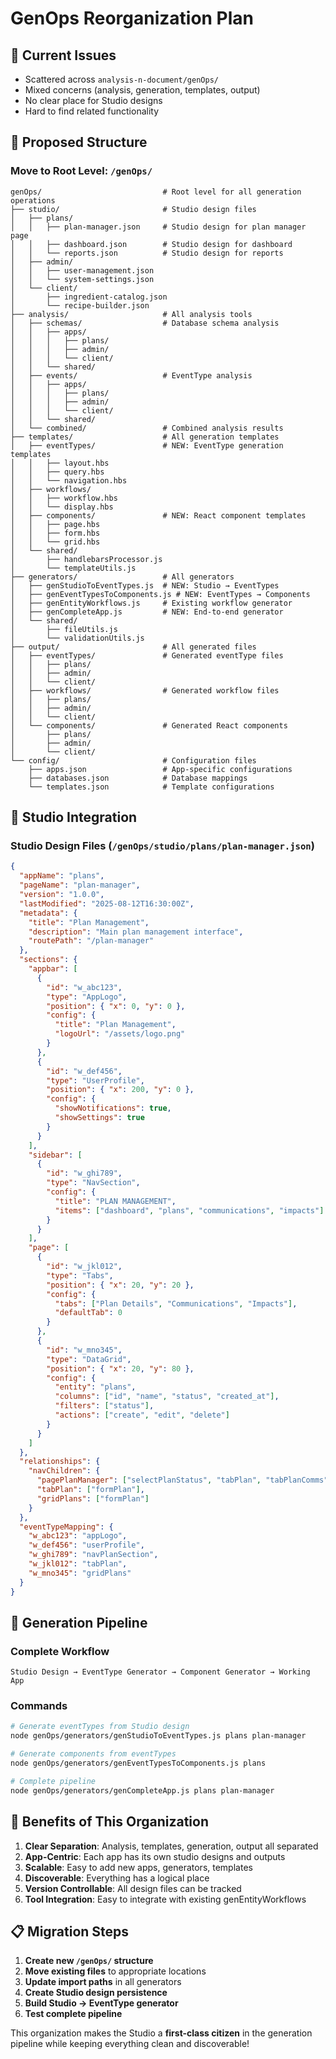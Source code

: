 # GenOps Reorganization Plan

## 🎯 **Current Issues**

- Scattered across `analysis-n-document/genOps/`
- Mixed concerns (analysis, generation, templates, output)
- No clear place for Studio designs
- Hard to find related functionality

## 🚀 **Proposed Structure**

### **Move to Root Level: `/genOps/`**

```
genOps/                           # Root level for all generation operations
├── studio/                       # Studio design files
│   ├── plans/
│   │   ├── plan-manager.json     # Studio design for plan manager page
│   │   ├── dashboard.json        # Studio design for dashboard
│   │   └── reports.json          # Studio design for reports
│   ├── admin/
│   │   ├── user-management.json
│   │   └── system-settings.json
│   └── client/
│       ├── ingredient-catalog.json
│       └── recipe-builder.json
├── analysis/                     # All analysis tools
│   ├── schemas/                  # Database schema analysis
│   │   ├── apps/
│   │   │   ├── plans/
│   │   │   ├── admin/
│   │   │   └── client/
│   │   └── shared/
│   ├── events/                   # EventType analysis
│   │   ├── apps/
│   │   │   ├── plans/
│   │   │   ├── admin/
│   │   │   └── client/
│   │   └── shared/
│   └── combined/                 # Combined analysis results
├── templates/                    # All generation templates
│   ├── eventTypes/               # NEW: EventType generation templates
│   │   ├── layout.hbs
│   │   ├── query.hbs
│   │   └── navigation.hbs
│   ├── workflows/
│   │   ├── workflow.hbs
│   │   └── display.hbs
│   ├── components/               # NEW: React component templates
│   │   ├── page.hbs
│   │   ├── form.hbs
│   │   └── grid.hbs
│   └── shared/
│       ├── handlebarsProcessor.js
│       └── templateUtils.js
├── generators/                   # All generators
│   ├── genStudioToEventTypes.js  # NEW: Studio → EventTypes
│   ├── genEventTypesToComponents.js # NEW: EventTypes → Components
│   ├── genEntityWorkflows.js     # Existing workflow generator
│   ├── genCompleteApp.js         # NEW: End-to-end generator
│   └── shared/
│       ├── fileUtils.js
│       └── validationUtils.js
├── output/                       # All generated files
│   ├── eventTypes/               # Generated eventType files
│   │   ├── plans/
│   │   ├── admin/
│   │   └── client/
│   ├── workflows/                # Generated workflow files
│   │   ├── plans/
│   │   ├── admin/
│   │   └── client/
│   └── components/               # Generated React components
│       ├── plans/
│       ├── admin/
│       └── client/
└── config/                       # Configuration files
    ├── apps.json                 # App-specific configurations
    ├── databases.json            # Database mappings
    └── templates.json            # Template configurations
```

## 🎨 **Studio Integration**

### **Studio Design Files (`/genOps/studio/plans/plan-manager.json`)**

```json
{
  "appName": "plans",
  "pageName": "plan-manager",
  "version": "1.0.0",
  "lastModified": "2025-08-12T16:30:00Z",
  "metadata": {
    "title": "Plan Management",
    "description": "Main plan management interface",
    "routePath": "/plan-manager"
  },
  "sections": {
    "appbar": [
      {
        "id": "w_abc123",
        "type": "AppLogo",
        "position": { "x": 0, "y": 0 },
        "config": {
          "title": "Plan Management",
          "logoUrl": "/assets/logo.png"
        }
      },
      {
        "id": "w_def456",
        "type": "UserProfile",
        "position": { "x": 200, "y": 0 },
        "config": {
          "showNotifications": true,
          "showSettings": true
        }
      }
    ],
    "sidebar": [
      {
        "id": "w_ghi789",
        "type": "NavSection",
        "config": {
          "title": "PLAN MANAGEMENT",
          "items": ["dashboard", "plans", "communications", "impacts"]
        }
      }
    ],
    "page": [
      {
        "id": "w_jkl012",
        "type": "Tabs",
        "position": { "x": 20, "y": 20 },
        "config": {
          "tabs": ["Plan Details", "Communications", "Impacts"],
          "defaultTab": 0
        }
      },
      {
        "id": "w_mno345",
        "type": "DataGrid",
        "position": { "x": 20, "y": 80 },
        "config": {
          "entity": "plans",
          "columns": ["id", "name", "status", "created_at"],
          "filters": ["status"],
          "actions": ["create", "edit", "delete"]
        }
      }
    ]
  },
  "relationships": {
    "navChildren": {
      "pagePlanManager": ["selectPlanStatus", "tabPlan", "tabPlanComms"],
      "tabPlan": ["formPlan"],
      "gridPlans": ["formPlan"]
    }
  },
  "eventTypeMapping": {
    "w_abc123": "appLogo",
    "w_def456": "userProfile",
    "w_ghi789": "navPlanSection",
    "w_jkl012": "tabPlan",
    "w_mno345": "gridPlans"
  }
}
```

## 🚀 **Generation Pipeline**

### **Complete Workflow**

```
Studio Design → EventType Generator → Component Generator → Working App
```

### **Commands**

```bash
# Generate eventTypes from Studio design
node genOps/generators/genStudioToEventTypes.js plans plan-manager

# Generate components from eventTypes
node genOps/generators/genEventTypesToComponents.js plans

# Complete pipeline
node genOps/generators/genCompleteApp.js plans plan-manager
```

## 🎯 **Benefits of This Organization**

1. **Clear Separation**: Analysis, templates, generation, output all separated
2. **App-Centric**: Each app has its own studio designs and outputs
3. **Scalable**: Easy to add new apps, generators, templates
4. **Discoverable**: Everything has a logical place
5. **Version Controllable**: All design files can be tracked
6. **Tool Integration**: Easy to integrate with existing genEntityWorkflows

## 📋 **Migration Steps**

1. **Create new `/genOps/` structure**
2. **Move existing files** to appropriate locations
3. **Update import paths** in all generators
4. **Create Studio design persistence**
5. **Build Studio → EventType generator**
6. **Test complete pipeline**

This organization makes the Studio a **first-class citizen** in the generation pipeline while keeping everything clean and discoverable!
